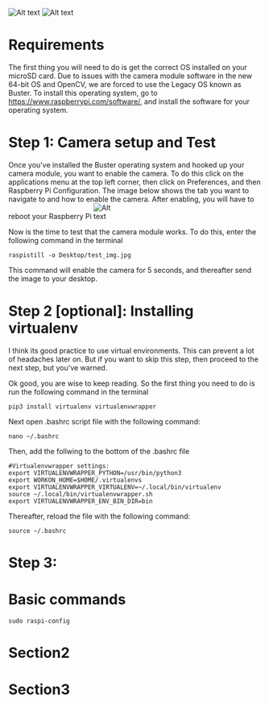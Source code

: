 <img
  src="https://camo.githubusercontent.com/30cdd34ec996c7ef9ad50fa02379e02738d27979e5aa7839899fb9e03fe65a4d/68747470733a2f2f6d65646961706970652e6465762f696d616765732f6d65646961706970655f736d616c6c2e706e67"
  alt="Alt text"
  title="Optional title"
  style="display: inline-block; margin: 0 auto; max-width: 300px">
<img
  src= "https://www.raspberrypi.com/app/uploads/2017/06/Powered-by-Raspberry-Pi-Logo_Outline-Colour-Screen-500x153.png"
  alt="Alt text"
  title="Optional title"
  style="auto; max-width: 150px">


# Requirements
  The first thing you will need to do is get the correct OS installed on your microSD card. Due to issues with the camera module software in the new 64-bit OS and OpenCV, we are forced to use the Legacy OS known as Buster. To install this operating system, go to https://www.raspberrypi.com/software/, and install the software for your operating system.

# Step 1: Camera setup and Test
  Once you've installed the Buster operating system and hooked up your camera module, you want to enable the camera. To do this click on the applications menu at the top left corner, then click on Preferences, and then Raspberry Pi Configuration. The image below shows the tab you want to navigate to and how to enable the camera. After enabling, you will have to reboot your Raspberry Pi
  <img
  src= "https://imageio.forbes.com/specials-images/imageserve/60499cd3edb82cbf47c586e3/This-sand-dune--known-as-Dingo-Gap--was-crossed-by-Mars-Curiosity-in-2014-/960x0.jpg?format=jpg&width=960"
  alt="Alt text"
  title="Optional title"
  style="auto; max-width: 50px">
  
Now is the time to test that the camera module works. To do this, enter the following command in the terminal

```
raspistill -o Desktop/test_img.jpg
```
This command will enable the camera for 5 seconds, and thereafter send the image to your desktop.

# Step 2 [optional]: Installing virtualenv 

I think its good practice to use virtual environments. This can prevent a lot of headaches later on. But if you want to skip this step, then proceed to the next step, but you've warned.

Ok good, you are wise to keep reading. So the first thing you need to do is run the following command in the terminal 

```
pip3 install virtualenv virtualenvwrapper
```

Next open .bashrc script file with the following command:

```
nano ~/.bashrc
```

Then, add the follwing to the bottom of the .bashrc file

```
#Virtualenvwrapper settings:
export VIRTUALENVWRAPPER_PYTHON=/usr/bin/python3
export WORKON_HOME=$HOME/.virtualenvs
export VIRTUALENVWRAPPER_VIRTUALENV=~/.local/bin/virtualenv
source ~/.local/bin/virtualenvwrapper.sh
export VIRTUALENVWRAPPER_ENV_BIN_DIR=bin
```

Thereafter, reload the file with the following command:

```
source ~/.bashrc
```

# Step 3: 

# Basic commands

```
sudo raspi-config 
```
# Section2
# Section3
